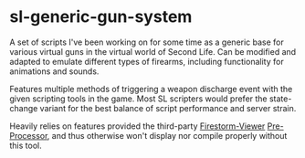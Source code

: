 # sl-generic-gun-system
A set of scripts I've been working on for some time as a generic base for various virtual guns in the virtual world of Second Life. Can be modified and adapted to emulate different types of firearms, including functionality for animations and sounds.

Features multiple methods of triggering a weapon discharge event with the given scripting tools in the game. Most SL scripters would prefer the state-change variant for the best balance of script performance and server strain.

Heavily relies on features provided the third-party [Firestorm-Viewer](https://www.firestormviewer.org/) [Pre-Processor](https://wiki.firestormviewer.org/fs_preprocessor), and thus otherwise won't display nor compile properly without this tool.
